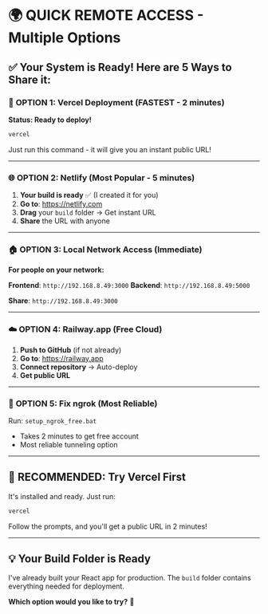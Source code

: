 # 🌍 QUICK REMOTE ACCESS - Multiple Options

## ✅ Your System is Ready! Here are 5 Ways to Share it:

### 🚀 **OPTION 1: Vercel Deployment (FASTEST - 2 minutes)**
**Status: Ready to deploy!**

```bash
vercel
```
Just run this command - it will give you an instant public URL!

---

### 🌐 **OPTION 2: Netlify (Most Popular - 5 minutes)**
1. **Your build is ready** ✅ (I created it for you)
2. **Go to**: https://netlify.com
3. **Drag** your `build` folder → Get instant URL
4. **Share** the URL with anyone

---

### 🏠 **OPTION 3: Local Network Access (Immediate)**
**For people on your network:**

**Frontend**: `http://192.168.8.49:3000`
**Backend**: `http://192.168.8.49:5000`

**Share**: `http://192.168.8.49:3000`

---

### ☁️ **OPTION 4: Railway.app (Free Cloud)**
1. **Push to GitHub** (if not already)
2. **Go to**: https://railway.app
3. **Connect repository** → Auto-deploy
4. **Get public URL**

---

### 🔧 **OPTION 5: Fix ngrok (Most Reliable)**
Run: `setup_ngrok_free.bat`
- Takes 2 minutes to get free account
- Most reliable tunneling option

---

## 🎯 **RECOMMENDED: Try Vercel First**
It's installed and ready. Just run:
```bash
vercel
```
Follow the prompts, and you'll get a public URL in 2 minutes!

---

## 💡 **Your Build Folder is Ready**
I've already built your React app for production. The `build` folder contains everything needed for deployment.

**Which option would you like to try?** 🤔
